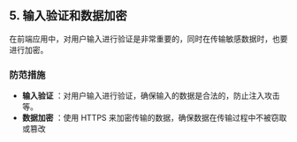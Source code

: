## 5. 输入验证和数据加密

在前端应用中，对用户输入进行验证是非常重要的，同时在传输敏感数据时，也要进行加密。

### 防范措施

- **输入验证** ：对用户输入进行验证，确保输入的数据是合法的，防止注入攻击等。
- **数据加密** ：使用 HTTPS 来加密传输的数据，确保数据在传输过程中不被窃取或篡改
